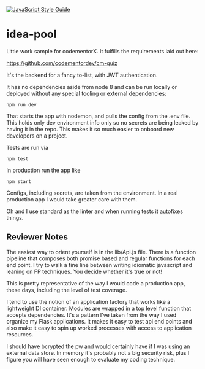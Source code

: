 [![JavaScript Style Guide](https://cdn.rawgit.com/standard/standard/master/badge.svg)](https://github.com/standard/standard)

# idea-pool

Little work sample for codementorX. It fulfills the requirements laid out here:

https://github.com/codementordev/cm-quiz

It's the backend for a fancy to-list, with JWT authentication.

It has no dependencies aside from node 8 and can be run locally or deployed without any special tooling or external dependencies: 

    npm run dev

That starts the app with nodemon, and pulls the config from the .env file.  This holds only  dev environment info only so no secrets are being leaked by having it in the repo. This makes it so much easier to onboard new developers on a project.

Tests are run via 

    npm test

In production run the app like

    npm start

Configs, including secrets, are taken from the environment. In a real production app I would take greater care with them. 

Oh and I use standard as the linter and when running tests it autofixes things.  

## Reviewer Notes 
 The easiest way to orient yourself is in the lib/Api.js file.  There is a function pipeline that composes both promise based and regular functions for each end point. I try to walk a fine line between writing idiomatic javascript and leaning on FP techniques. You decide whether it's true or not!

This is pretty representative of the way I would code a production app, these days, including the level of test coverage.

I tend to use the notion of an application factory that works like a lightweight DI container.  Modules are wrapped in a top level function that accepts dependencies.  It's a pattern I've taken from the way I used organize my Flask applications. It makes it easy to test api end points and also make it easy to spin up worked processes with access to application resources.

I should have bcrypted the pw and would certainly have if I was using an external data store.  In memory it's probably not a big security risk, plus I figure you will have seen enough to evaluate my coding technique.


